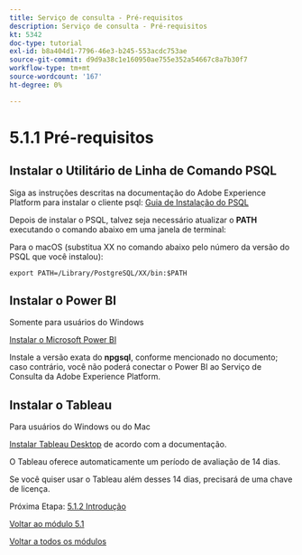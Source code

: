 ```yaml
---
title: Serviço de consulta - Pré-requisitos
description: Serviço de consulta - Pré-requisitos
kt: 5342
doc-type: tutorial
exl-id: b8a404d1-7796-46e3-b245-553acdc753ae
source-git-commit: d9d9a38c1e160950ae755e352a54667c8a7b30f7
workflow-type: tm+mt
source-wordcount: '167'
ht-degree: 0%

---
```


# 5.1.1 Pré-requisitos

## Instalar o Utilitário de Linha de Comando PSQL

Siga as instruções descritas na documentação do Adobe Experience Platform para instalar o cliente psql:
[Guia de Instalação do PSQL](https://experienceleague.adobe.com/docs/experience-platform/query/clients/psql.html?lang=pt-BR)

Depois de instalar o PSQL, talvez seja necessário atualizar o **PATH** executando o comando abaixo em uma janela de terminal:

Para o macOS (substitua XX no comando abaixo pelo número da versão do PSQL que você instalou):

`export PATH=/Library/PostgreSQL/XX/bin:$PATH`

## Instalar o Power BI

Somente para usuários do Windows

[Instalar o Microsoft Power BI](https://experienceleague.adobe.com/docs/experience-platform/query/clients/power-bi.html?lang=pt-BR)

Instale a versão exata do **npgsql**, conforme mencionado no documento; caso contrário, você não poderá conectar o Power BI ao Serviço de Consulta da Adobe Experience Platform.

## Instalar o Tableau

Para usuários do Windows ou do Mac

[Instalar Tableau Desktop](https://experienceleague.adobe.com/docs/experience-platform/query/clients/tableau.html?lang=pt-BR) de acordo com a documentação.

O Tableau oferece automaticamente um período de avaliação de 14 dias.

Se você quiser usar o Tableau além desses 14 dias, precisará de uma chave de licença.

Próxima Etapa: [5.1.2 Introdução](./ex2.md)

[Voltar ao módulo 5.1](./query-service.md)

[Voltar a todos os módulos](../../../overview.md)
